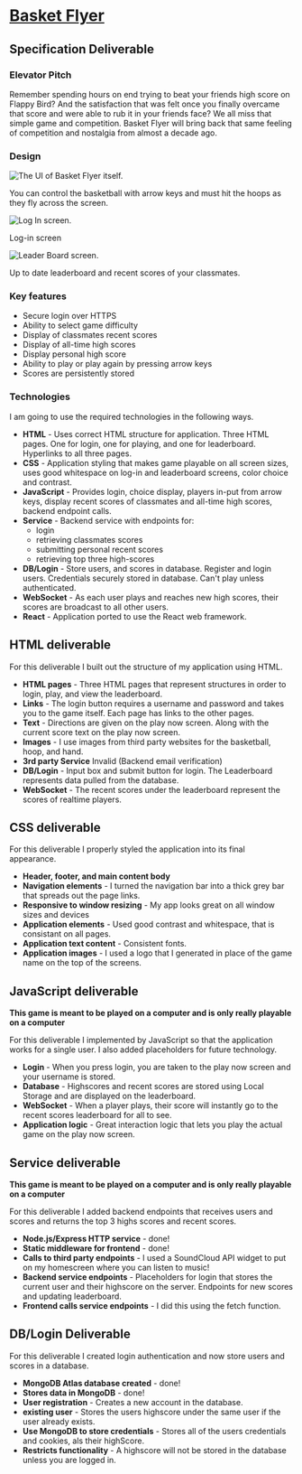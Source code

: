 # [Basket Flyer](https://basketflyer.com)

## Specification Deliverable

### Elevator Pitch

Remember spending hours on end trying to beat your friends high score on Flappy Bird? And the satisfaction that was felt once you finally overcame that score and were able to rub it in your friends face? We all miss that simple game and competition. Basket Flyer will bring back that same feeling of competition and nostalgia from almost a decade ago. 

### Design

![The UI of Basket Flyer itself.](public/Startup-IMG/IMG_0033.PNG)

You can control the basketball with arrow keys and must hit the hoops as they fly across the screen.

![Log In screen.](public/Startup-IMG/IMG_0034.PNG)

Log-in screen

![Leader Board screen.](public/Startup-IMG/IMG_0035.PNG)

Up to date leaderboard and recent scores of your classmates.

### Key features

- Secure login over HTTPS
- Ability to select game difficulty
- Display of classmates recent scores
- Display of all-time high scores
- Display personal high score
- Ability to play or play again by pressing arrow keys
- Scores are persistently stored

### Technologies

I am going to use the required technologies in the following ways.

- **HTML** - Uses correct HTML structure for application. Three HTML pages. One for login, one for playing, and one for leaderboard. Hyperlinks to all three pages.
- **CSS** - Application styling that makes game playable on all screen sizes, uses good whitespace on log-in and leaderboard screens, color choice and contrast.
- **JavaScript** - Provides login, choice display, players in-put from arrow keys, display recent scores of classmates and all-time high scores, backend endpoint calls.
- **Service** - Backend service with endpoints for:
  - login
  - retrieving classmates scores
  - submitting personal recent scores
  - retrieving top three high-scores
- **DB/Login** - Store users, and scores in database. Register and login users. Credentials securely stored in database. Can't play unless authenticated.
- **WebSocket** - As each user plays and reaches new high scores, their scores are broadcast to all other users.
- **React** - Application ported to use the React web framework.

## HTML deliverable

For this deliverable I built out the structure of my application using HTML.

- **HTML pages** - Three HTML pages that represent structures in order to login, play, and view the leaderboard.
- **Links** - The login button requires a username and password and takes you to the game itself. Each page has links to the other pages.
- **Text** - Directions are given on the play now screen. Along with the current score text on the play now screen.
- **Images** - I use images from third party websites for the basketball, hoop, and hand.
- **3rd party Service** Invalid (Backend email verification)
- **DB/Login** - Input box and submit button for login. The Leaderboard represents data pulled from the database.
- **WebSocket** - The recent scores under the leaderboard represent the scores of realtime players.

## CSS deliverable

For this deliverable I properly styled the application into its final appearance.

- **Header, footer, and main content body**
- **Navigation elements** - I turned the navigation bar into a thick grey bar that spreads out the page links.
- **Responsive to window resizing** - My app looks great on all window sizes and devices
- **Application elements** - Used good contrast and whitespace, that is consistant on all pages.
- **Application text content** - Consistent fonts.
- **Application images** - I used a logo that I generated in place of the game name on the top of the screens.

## JavaScript deliverable

**This game is meant to be played on a computer and is only really playable on a computer**  

For this deliverable I implemented by JavaScript so that the application works for a single user. I also added placeholders for future technology.

- **Login** - When you press login, you are taken to the play now screen and your username is stored.
- **Database** - Highscores and recent scores are stored using Local Storage and are displayed on the leaderboard.
- **WebSocket** - When a player plays, their score will instantly go to the recent scores leaderboard for all to see.
- **Application logic** - Great interaction logic that lets you play the actual game on the play now screen.

## Service deliverable

**This game is meant to be played on a computer and is only really playable on a computer**  

For this deliverable I added backend endpoints that receives users and scores and returns the top 3 highs scores and recent scores.

- **Node.js/Express HTTP service** - done!
- **Static middleware for frontend** - done!
- **Calls to third party endpoints** - I used a SoundCloud API widget to put on my homescreen where you can listen to music!
- **Backend service endpoints** - Placeholders for login that stores the current user and their highscore on the server. Endpoints for new scores and updating leaderboard.
- **Frontend calls service endpoints** - I did this using the fetch function.

## DB/Login Deliverable

For this deliverable I created login authentication and now store users and scores in a database.

- **MongoDB Atlas database created** - done!
- **Stores data in MongoDB** - done!
- **User registration** - Creates a new account in the database.
- **existing user** - Stores the users highscore under the same user if the user already exists.
- **Use MongoDB to store credentials** - Stores all of the users credentials and cookies, als their highScore.
- **Restricts functionality** - A highscore will not be stored in the database unless you are logged in.
